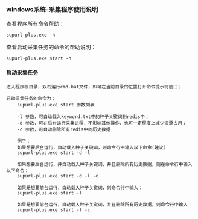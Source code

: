 ### windows系统-采集程序使用说明

查看程序所有命令帮助：

    supurl-plus.exe -h 

查看启动采集任务的命令的帮助说明：
    
    supurl-plus.exe start -h
    
#### 启动采集任务

    进入程序根目录，双击运行cmd.bat文件，即可在当前目录的位置打开命令提示符窗口；
    
    启动采集任务的命令为：
        supurl-plus.exe start 参数列表
        
        -l 参数，可自动载入keyword.txt中的种子关键词到redis中；
        -d 参数，可在后台运行采集进程，不影响其他操作，也可一定程度上减少资源占用；
        -c 参数，可自动删除所有redis中的历史数据
        
        例子：
        如果想要后台运行，自动载入种子关键词，则命令行中输入以下命令(建议)
        supurl-plus.exe start -d -l 
        
        如果想要后台运行，并自动载入种子关键词，并且删除所有历史数据，则在命令行中输入以下命令：
        supurl-plus.exe start -d -l -c
        
        如果是想要前台运行，自动载入种子关键词，则命令行中输入：
        supurl-plus.exe start -l 
        
        如果是想要前台运行，自动载入种子关键词，并且删除所有历史数据，则命令行中输入：
        supurl-plus.exe start -l -c

        
    